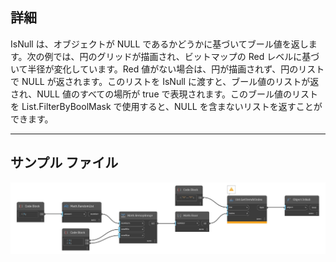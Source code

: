 ## 詳細
IsNull は、オブジェクトが NULL であるかどうかに基づいてブール値を返します。次の例では、円のグリッドが描画され、ビットマップの Red レベルに基づいて半径が変化しています。Red 値がない場合は、円が描画されず、円のリストで NULL が返されます。このリストを IsNull に渡すと、ブール値のリストが返され、NULL 値のすべての場所が true で表現されます。このブール値のリストを List.FilterByBoolMask で使用すると、NULL を含まないリストを返すことができます。
___
## サンプル ファイル

![IsNull](./DSCore.Object.IsNull_img.jpg)

